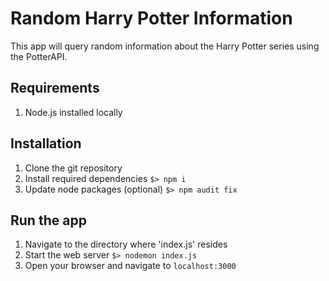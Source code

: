 
# Random Harry Potter Information

This app will query random information about the Harry Potter series using the PotterAPI.

## Requirements

1. Node.js installed locally

## Installation

1. Clone the git repository
2. Install required dependencies
        `$> npm i`
3. Update node packages (optional)
        `$> npm audit fix`

## Run the app

1. Navigate to the directory where 'index.js' resides
2. Start the web server `$> nodemon index.js`
3. Open your browser and navigate to `localhost:3000`



